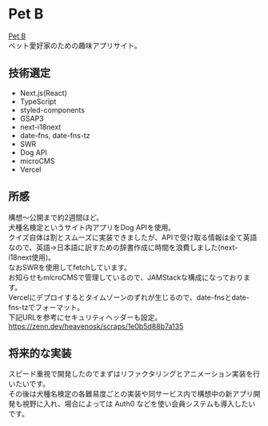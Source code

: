 # Pet B

[Pet B](https://petb.net)  
ペット愛好家のための趣味アプリサイト。

## 技術選定

- Next.js(React)
- TypeScript
- styled-components
- GSAP3
- next-i18next
- date-fns, date-fns-tz
- SWR
- Dog API
- microCMS
- Vercel

## 所感

構想〜公開まで約2週間ほど。  
犬種名検定というサイト内アプリをDog APIを使用。  
クイズ自体は割とスムーズに実装できましたが、APIで受け取る情報は全て英語なので、英語→日本語に訳すための辞書作成に時間を浪費しました(next-i18next使用)。  
なおSWRを使用してfetchしています。  
お知らせもmicroCMSで管理しているので、JAMStackな構成になっております。  
Vercelにデプロイするとタイムゾーンのずれが生じるので、date-fnsとdate-fns-tzでフォーマット。  
下記URLを参考にセキュリティヘッダーも設定。  
https://zenn.dev/heavenosk/scraps/1e0b5d88b7a135  

## 将来的な実装

スピード重視で開発したのでまずはリファクタリングとアニメーション実装を行いたいです。  
その後は犬種名検定の各難易度ごとの実装や同サービス内で構想中の新アプリ開発も視野に入れ、場合によっては Auth0 などを使い会員システムも導入したいです。
